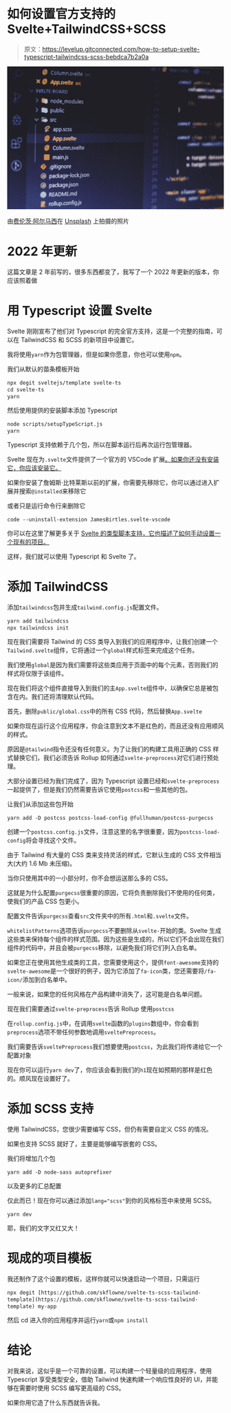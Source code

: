 # 如何设置官方支持的 Svelte+TailwindCSS+SCSS

> 原文：<https://levelup.gitconnected.com/how-to-setup-svelte-typescript-tailwindcss-scss-bebdca7b2a0a>

![](img/2db80cca67ce4d42a023d21ae9f855be.png)

由[费伦茨·阿尔马西](https://unsplash.com/@flowforfrank?utm_source=medium&utm_medium=referral)在 [Unsplash](https://unsplash.com?utm_source=medium&utm_medium=referral) 上拍摄的照片

# 2022 年更新

这篇文章是 2 年前写的，很多东西都变了，我写了一个 2022 年更新的版本，你应该照着做

# 用 Typescript 设置 Svelte

Svelte 刚刚宣布了他们对 Typescript 的完全官方支持，这是一个完整的指南，可以在 TailwindCSS 和 SCSS 的新项目中设置它。

我将使用`yarn`作为包管理器，但是如果你愿意，你也可以使用`npm`。

我们从默认的苗条模板开始

```
npx degit sveltejs/template svelte-ts
cd svelte-ts
yarn
```

然后使用提供的安装脚本添加 Typescript

```
node scripts/setupTypeScript.js
yarn
```

Typescript 支持依赖于几个包，所以在脚本运行后再次运行包管理器。

Svelte 现在为`.svelte`文件提供了一个官方的 VSCode 扩展[。如果你还没有安装它，你应该安装它。](https://marketplace.visualstudio.com/items?itemName=svelte.svelte-vscode)

如果你安装了詹姆斯·比特莱斯以前的扩展，你需要先移除它，你可以通过进入扩展并搜索`@installed`来移除它

或者只是运行命令行来删除它

```
code --uninstall-extension JamesBirtles.svelte-vscode
```

你可以在这里了解更多关于 [Svelte 的类型脚本支持，它也描述了如何手动设置一个现有的项目。](https://svelte.dev/blog/svelte-and-typescript)

这样，我们就可以使用 Typescript 和 Svelte 了。

# 添加 TailwindCSS

添加`tailwindcss`包并生成`tailwind.config.js`配置文件。

```
yarn add tailwindcss
npx tailwindcss init
```

现在我们需要将 Tailwind 的 CSS 类导入到我们的应用程序中，让我们创建一个`Tailwind.svelte`组件，它将通过一个`global`样式标签来完成这个任务。

我们使用`global`是因为我们需要将这些类应用于页面中的每个元素，否则我们的样式将仅限于该组件。

现在我们将这个组件直接导入到我们的主`App.svelte`组件中，以确保它总是被包含在内。我们还将清理默认代码。

首先，删除`public/global.css`中的所有 CSS 代码，然后替换`App.svelte`

如果你现在运行这个应用程序，你会注意到文本不是红色的，而且还没有应用顺风的样式。

原因是`@tailwind`指令还没有任何意义。为了让我们的构建工具用正确的 CSS 样式替换它们，我们必须告诉 Rollup 如何通过`svelte-preprocess`对它们进行预处理。

大部分设置已经为我们完成了，因为 Typescript 设置已经和`svelte-preprocess`一起提供了，但是我们仍然需要告诉它使用`postcss`和一些其他的包。

让我们从添加这些包开始

```
yarn add -D postcss postcss-load-config @fullhuman/postcss-purgecss 
```

创建一个`postcss.config.js`文件，注意这里的名字很重要，因为`postcss-load-config`将会寻找这个文件。

由于 Tailwind 有大量的 CSS 类来支持灵活的样式，它默认生成的 CSS 文件相当大(大约 1.6 Mb 未压缩)。

当你只使用其中的一小部分时，你不会想运送那么多的 CSS。

这就是为什么配置`purgecss`很重要的原因，它将负责删除我们不使用的任何类，使我们的产品 CSS 包更小。

配置文件告诉`purgecss`查看`src`文件夹中的所有`.html`和`.svelte`文件。

`whitelistPatterns`选项告诉`purgecss`不要删除从`svelte-`开始的类。Svelte 生成这些类来保持每个组件的样式范围。因为这些是生成的，所以它们不会出现在我们组件的代码中，并且会被`purgecss`移除，以避免我们将它们列入白名单。

如果您正在使用其他生成类的工具，您需要使用这个，提供`font-awesome`支持的`svelte-awesome`是一个很好的例子，因为它添加了`fa-icon`类，您还需要将`/fa-icon/`添加到白名单中。

一般来说，如果您的任何风格在产品构建中消失了，这可能是白名单问题。

现在我们需要通过`svelte-preprocess`告诉 Rollup 使用`postcss`

在`rollup.config.js`中，在调用`svelte`函数的`plugins`数组中，你会看到`preprocess`选项不带任何参数地调用`sveltePreprocess`。

我们需要告诉`sveltePreprocess`我们想要使用`postcss`，为此我们将传递给它一个配置对象

现在你可以运行`yarn dev`了，你应该会看到我们的`h1`现在如预期的那样是红色的。顺风现在设置好了。

# 添加 SCSS 支持

使用 TailwindCSS，您很少需要编写 CSS，但仍有需要自定义 CSS 的情况。

如果也支持 SCSS 就好了，主要是能够编写嵌套的 CSS。

我们将增加几个包

```
yarn add -D node-sass autoprefixer
```

以及更多的汇总配置

仅此而已！现在你可以通过添加`lang="scss"`到你的风格标签中来使用 SCSS。

```
yarn dev
```

耶，我们的文字又红又大！

# 现成的项目模板

我还制作了这个设置的模板，这样你就可以快速启动一个项目，只需运行

```
npx degit [https://github.com/skflowne/svelte-ts-scss-tailwind-template](https://github.com/skflowne/svelte-ts-scss-tailwind-template) my-app
```

然后 cd 进入你的应用程序并运行`yarn`或`npm install`

# 结论

对我来说，这似乎是一个可靠的设置，可以构建一个轻量级的应用程序，使用 Typescript 享受类型安全，借助 Tailwind 快速构建一个响应性良好的 UI，并能够在需要时使用 SCSS 编写更高级的 CSS。

如果你用它造了什么东西就告诉我。